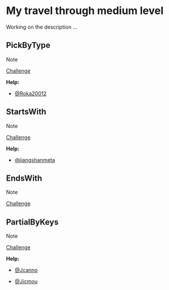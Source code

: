 # My travel through medium level

Working on the description ...

## PickByType

> [!NOTE]
> [Challenge](https://github.com/type-challenges/type-challenges/blob/main/questions/02595-medium-pickbytype/README.md)

**Help:**

- [@Roka20012](https://github.com/type-challenges/type-challenges/issues/2768)

## StartsWith

> [!NOTE]
> [Challenge](https://github.com/type-challenges/type-challenges/blob/main/questions/02688-medium-startswith/README.md)

**Help:**

- [@jiangshanmeta](https://github.com/type-challenges/type-challenges/issues/2690)

## EndsWith

> [!NOTE]
> [Challenge](https://github.com/type-challenges/type-challenges/blob/main/questions/02693-medium-endswith/README.md)

## PartialByKeys

> [!NOTE]
> [Challenge](https://github.com/type-challenges/type-challenges/blob/main/questions/02757-medium-partialbykeys/README.md)

**Help:**

- [@Jcanno](https://github.com/type-challenges/type-challenges/issues/2814)

- [@Jicmou](https://github.com/type-challenges/type-challenges/issues/2814#issuecomment-1534218123)
